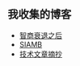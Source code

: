 ## 我收集的博客
* [智商衰退之后](https://skeathytomas.github.io/)
* [SIAMB](https://www.siammm.cn/#/)
* [技术文章摘抄](http://learn.lianglianglee.com/)